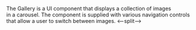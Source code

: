 The Gallery is&nbsp;a&nbsp;UI component that displays a&nbsp;collection of&nbsp;images in&nbsp;a&nbsp;carousel. The component is&nbsp;supplied with various navigation controls that allow a&nbsp;user to&nbsp;switch between images.
<--split-->